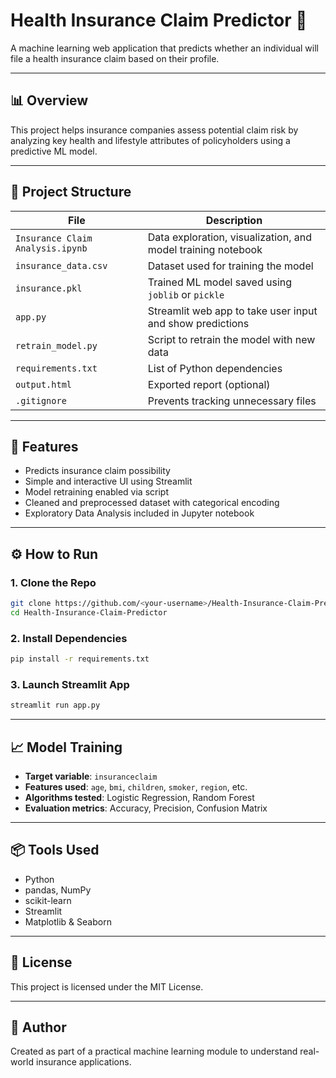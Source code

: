 # Health Insurance Claim Predictor 🏥

A machine learning web application that predicts whether an individual will file a health insurance claim based on their profile.

---

## 📊 Overview

This project helps insurance companies assess potential claim risk by analyzing key health and lifestyle attributes of policyholders using a predictive ML model.

---

## 📁 Project Structure

| File | Description |
|------|-------------|
| `Insurance Claim Analysis.ipynb` | Data exploration, visualization, and model training notebook |
| `insurance_data.csv` | Dataset used for training the model |
| `insurance.pkl` | Trained ML model saved using `joblib` or `pickle` |
| `app.py` | Streamlit web app to take user input and show predictions |
| `retrain_model.py` | Script to retrain the model with new data |
| `requirements.txt` | List of Python dependencies |
| `output.html` | Exported report (optional) |
| `.gitignore` | Prevents tracking unnecessary files |

---

## 🧠 Features

- Predicts insurance claim possibility
- Simple and interactive UI using Streamlit
- Model retraining enabled via script
- Cleaned and preprocessed dataset with categorical encoding
- Exploratory Data Analysis included in Jupyter notebook

---

## ⚙️ How to Run

### 1. Clone the Repo
```bash
git clone https://github.com/<your-username>/Health-Insurance-Claim-Predictor.git
cd Health-Insurance-Claim-Predictor
```

### 2. Install Dependencies
```bash
pip install -r requirements.txt
```

### 3. Launch Streamlit App
```bash
streamlit run app.py
```

---

## 📈 Model Training

- **Target variable**: `insuranceclaim`
- **Features used**: `age`, `bmi`, `children`, `smoker`, `region`, etc.
- **Algorithms tested**: Logistic Regression, Random Forest
- **Evaluation metrics**: Accuracy, Precision, Confusion Matrix

---

## 📦 Tools Used

- Python
- pandas, NumPy
- scikit-learn
- Streamlit
- Matplotlib & Seaborn

---

## 📄 License

This project is licensed under the MIT License.

---

## 🙌 Author

Created as part of a practical machine learning module to understand real-world insurance applications.
